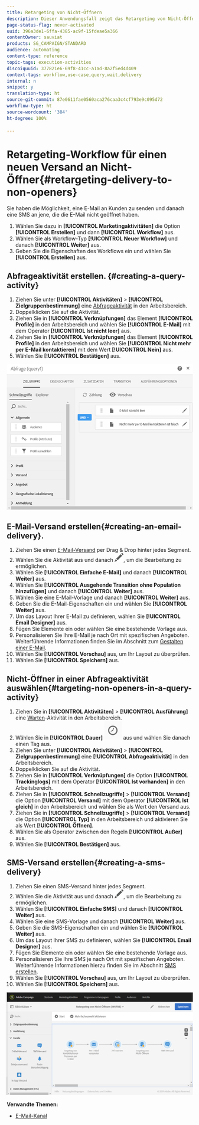 ```yaml
---
title: Retargeting von Nicht-Öffnern
description: Dieser Anwendungsfall zeigt das Retargeting von Nicht-Öffnern.
page-status-flag: never-activated
uuid: 396a3de1-6ffa-4385-ac9f-15fdeae5a366
contentOwner: sauviat
products: SG_CAMPAIGN/STANDARD
audience: automating
content-type: reference
topic-tags: execution-activities
discoiquuid: 377821e6-69f8-41cc-a1ad-8a2f5ed4d409
context-tags: workflow,use-case,query,wait,delivery
internal: n
snippet: y
translation-type: ht
source-git-commit: 87e0611fae0560aca276caa3c4cf793e9c095d72
workflow-type: ht
source-wordcount: '384'
ht-degree: 100%

---
```



# Retargeting-Workflow für einen neuen Versand an Nicht-Öffner{#retargeting-delivery-to-non-openers}

Sie haben die Möglichkeit, eine E-Mail an Kunden zu senden und danach eine SMS an jene, die die E-Mail nicht geöffnet haben.

1. Wählen Sie dazu in **[!UICONTROL Marketingaktivitäten]** die Option **[!UICONTROL Erstellen]** und dann **[!UICONTROL Workflow]** aus.
1. Wählen Sie als Workflow-Typ **[!UICONTROL Neuer Workflow]** und danach **[!UICONTROL Weiter]** aus.
1. Geben Sie die Eigenschaften des Workflows ein und wählen Sie **[!UICONTROL Erstellen]** aus.

## Abfrageaktivität erstellen. {#creating-a-query-activity}

1. Ziehen Sie unter **[!UICONTROL Aktivitäten]** > **[!UICONTROL Zielgruppenbestimmung]** eine [Abfrageaktivität](../../automating/using/query.md) in den Arbeitsbereich.
1. Doppelklicken Sie auf die Aktivität.
1. Ziehen Sie in **[!UICONTROL Verknüpfungen]** das Element **[!UICONTROL Profile]** in den Arbeitsbereich und wählen Sie **[!UICONTROL E-Mail]** mit dem Operator **[!UICONTROL Ist nicht leer]** aus.
1. Ziehen Sie in **[!UICONTROL Verknüpfungen]** das Element **[!UICONTROL Profile]** in den Arbeitsbereich und wählen Sie **[!UICONTROL Nicht mehr per E-Mail kontaktieren]** mit dem Wert **[!UICONTROL Nein]** aus.
1. Wählen Sie **[!UICONTROL Bestätigen]** aus.

![](assets/wf-complement-query.png)

## E-Mail-Versand erstellen{#creating-an-email-delivery}.

1. Ziehen Sie einen [E-Mail-Versand](../../automating/using/email-delivery.md) per Drag &amp; Drop hinter jedes Segment.
1. Wählen Sie die Aktivität aus und danach ![](assets/edit_darkgrey-24px.png), um die Bearbeitung zu ermöglichen.
1. Wählen Sie **[!UICONTROL Einfache E-Mail]** und danach **[!UICONTROL Weiter]** aus.
1. Wählen Sie **[!UICONTROL Ausgehende Transition ohne Population hinzufügen]** und danach **[!UICONTROL Weiter]** aus.
1. Wählen Sie eine E-Mail-Vorlage und danach **[!UICONTROL Weiter]** aus.
1. Geben Sie die E-Mail-Eigenschaften ein und wählen Sie **[!UICONTROL Weiter]** aus.
1. Um das Layout Ihrer E-Mail zu definieren, wählen Sie **[!UICONTROL Email Designer]** aus.
1. Fügen Sie Elemente ein oder wählen Sie eine bestehende Vorlage aus.
1. Personalisieren Sie Ihre E-Mail je nach Ort mit spezifischen Angeboten. Weiterführende Informationen finden Sie im Abschnitt zum [Gestalten einer E-Mail](../../designing/using/designing-from-scratch.md#designing-an-email-content-from-scratch).
1. Wählen Sie **[!UICONTROL Vorschau]** aus, um Ihr Layout zu überprüfen.
1. Wählen Sie **[!UICONTROL Speichern]** aus.

## Nicht-Öffner in einer Abfrageaktivität auswählen{#targeting-non-openers-in-a-query-activity}

1. Ziehen Sie in **[!UICONTROL Aktivitäten]** > **[!UICONTROL Ausführung]** eine [Warten](../../automating/using/wait.md)-Aktivität in den Arbeitsbereich.
1. Wählen Sie in **[!UICONTROL Dauer]** ![](assets/duration-icon.png) aus und wählen Sie danach einen Tag aus.
1. Ziehen Sie unter **[!UICONTROL Aktivitäten]** > **[!UICONTROL Zielgruppenbestimmung]** eine **[!UICONTROL Abfrageaktivität]** in den Arbeitsbereich.
1. Doppelklicken Sie auf die Aktivität.
1. Ziehen Sie in **[!UICONTROL Verknüpfungen]** die Option **[!UICONTROL Trackinglogs]** mit dem Operator **[!UICONTROL Ist vorhanden]** in den Arbeitsbereich.
1. Ziehen Sie in **[!UICONTROL Schnellzugriffe]** > **[!UICONTROL Versand]** die Option **[!UICONTROL Versand]** mit dem Operator **[!UICONTROL Ist gleich]** in den Arbeitsbereich und wählen Sie als Wert den Versand aus.
1. Ziehen Sie in **[!UICONTROL Schnellzugriffe]** > **[!UICONTROL Versand]** die Option **[!UICONTROL Typ]** in den Arbeitsbereich und aktivieren Sie als Wert **[!UICONTROL Öffnen]**.
1. Wählen Sie als Operator zwischen den Regeln **[!UICONTROL Außer]** aus.
1. Wählen Sie **[!UICONTROL Bestätigen]** aus.

## SMS-Versand erstellen{#creating-a-sms-delivery}

1. Ziehen Sie einen SMS-Versand hinter jedes Segment.
1. Wählen Sie die Aktivität aus und danach ![](assets/edit_darkgrey-24px.png), um die Bearbeitung zu ermöglichen.
1. Wählen Sie **[!UICONTROL Einfache SMS]** und danach **[!UICONTROL Weiter]** aus.
1. Wählen Sie eine SMS-Vorlage und danach **[!UICONTROL Weiter]** aus.
1. Geben Sie die SMS-Eigenschaften ein und wählen Sie **[!UICONTROL Weiter]** aus.
1. Um das Layout Ihrer SMS zu definieren, wählen Sie **[!UICONTROL Email Designer]** aus.
1. Fügen Sie Elemente ein oder wählen Sie eine bestehende Vorlage aus.
1. Personalisieren Sie Ihre SMS je nach Ort mit spezifischen Angeboten. Weiterführende Informationen hierzu finden Sie im Abschnitt [SMS erstellen](../../channels/using/creating-an-sms-message.md).
1. Wählen Sie **[!UICONTROL Vorschau]** aus, um Ihr Layout zu überprüfen.
1. Wählen Sie **[!UICONTROL Speichern]** aus.

![](assets/wf-retargeting-non-openers.png)

**Verwandte Themen:**

* [E-Mail-Kanal](../../channels/using/creating-an-email.md)
